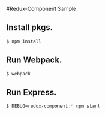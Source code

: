#Redux-Component Sample

## Install pkgs.

```bash
$ npm install
```

## Run Webpack.

```bash
$ webpack 
```

## Run Express.

```bash
$ DEBUG=redux-component:* npm start
```